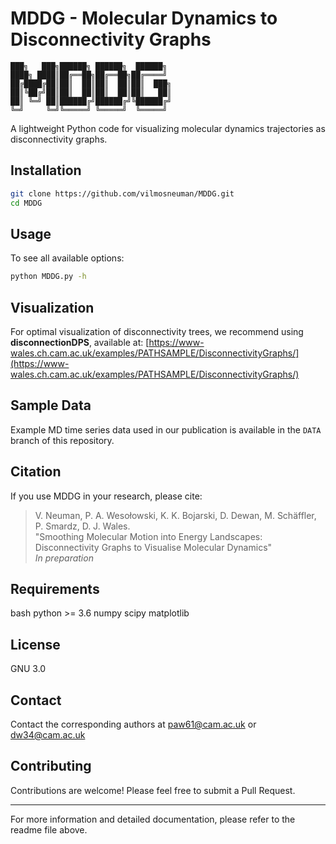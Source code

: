 # MDDG - Molecular Dynamics to Disconnectivity Graphs

```
███╗   ███╗██████╗ ██████╗  ██████╗ 
████╗ ████║██╔══██╗██╔══██╗██╔════╝ 
██╔████╔██║██║  ██║██║  ██║██║  ███╗
██║╚██╔╝██║██║  ██║██║  ██║██║   ██║
██║ ╚═╝ ██║██████╔╝██████╔╝╚██████╔╝
╚═╝     ╚═╝╚═════╝ ╚═════╝  ╚═════╝ 
```

A lightweight Python code for visualizing molecular dynamics trajectories as disconnectivity graphs.


## Installation

```bash
git clone https://github.com/vilmosneuman/MDDG.git
cd MDDG
```

## Usage

To see all available options:
```bash
python MDDG.py -h
```

## Visualization

For optimal visualization of disconnectivity trees, we recommend using **disconnectionDPS**, available at:
[https://www-wales.ch.cam.ac.uk/examples/PATHSAMPLE/DisconnectivityGraphs/](https://www-wales.ch.cam.ac.uk/examples/PATHSAMPLE/DisconnectivityGraphs/)

## Sample Data

Example MD time series data used in our publication is available in the `DATA` branch of this repository.

## Citation

If you use MDDG in your research, please cite:

> V. Neuman, P. A. Wesołowski, K. K. Bojarski, D. Dewan, M. Schäffler, P. Smardz, D. J. Wales.  
> "Smoothing Molecular Motion into Energy Landscapes: Disconnectivity Graphs to Visualise Molecular Dynamics"  
> *In preparation*

## Requirements

bash
python >= 3.6
numpy
scipy
matplotlib

## License

GNU 3.0

## Contact

Contact the corresponding authors at paw61@cam.ac.uk or dw34@cam.ac.uk

## Contributing

Contributions are welcome! Please feel free to submit a Pull Request.

---

For more information and detailed documentation, please refer to the readme file above.
